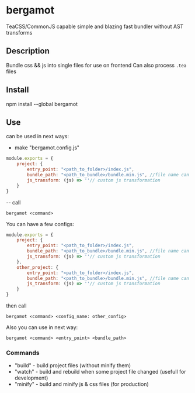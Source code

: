 # bergamot
TeaCSS/CommonJS capable simple and blazing fast bundler without AST transforms
## Description
Bundle css && js into single files for use on frontend
Can also process `.tea` files

## Install
npm install --global bergamot 

## Use
can be used in next ways:
- make "bergamot.config.js"
```javascript
module.exports = {
    project: {
        entry_point: "<path_to_folder>/index.js",
        bundle_path: "<path_to_bundle>/bundle.min.js", //file name can be changed
        js_transform: (js) => ''// custom js transformation 
    }
}
```
-- call 
```
bergamot <command>
```
You can have a few configs:
```javascript
module.exports = {
    project: {
        entry_point: "<path_to_folder>/index.js",
        bundle_path: "<path_to_bundle>/bundle.min.js", //file name can be changed
        js_transform: (js) => ''// custom js transformation 
    },
    other_project: {
        entry_point: "<path_to_folder>/index.js",
        bundle_path: "<path_to_bundle>/bundle.min.js", //file name can be changed
        js_transform: (js) => ''// custom js transformation 
    }
}
```
then call
```
bergamot <command> <config_name: other_config>
```
Also you can use in next way:
```
bergamot <command> <entry_point> <bundle_path>
```

### Commands
- "build"  - build project files (without minify them)
- "watch"  - build and rebuild when some project file changed (usefull for development)
- "minify" - build and minify js & css files (for production)



